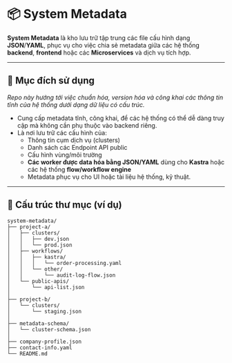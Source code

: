 # 📦 System Metadata

**System Metadata** là kho lưu trữ tập trung các file cấu hình dạng **JSON**/**YAML**, phục vụ cho việc chia sẻ metadata giữa các hệ thống **backend**, **frontend** hoặc các **Microservices** và dịch vụ tích hợp.

---

## 🧩 Mục đích sử dụng
*Repo này hướng tới việc chuẩn hóa, version hóa và công khai các thông tin tĩnh của hệ thống dưới dạng dữ liệu có cấu trúc.*

- Cung cấp metadata tĩnh, công khai, để các hệ thống có thể dễ dàng truy cập mà không cần phụ thuộc vào backend riêng.
- Là nơi lưu trữ các cấu hình của:
  - Thông tin cụm dịch vụ (clusters)
  - Danh sách các Endpoint API public
  - Cấu hình vùng/môi trường
  - **Các worker được data hóa bằng JSON/YAML** dùng cho **Kastra** hoặc các hệ thống **flow/workflow engine**
  - Metadata phục vụ cho UI hoặc tài liệu hệ thống, kỹ thuật.

---

## 📁 Cấu trúc thư mục (ví dụ)

```plaintext
system-metadata/
├── project-a/
│   ├── clusters/
│   │   ├── dev.json
│   │   └── prod.json
│   ├── workflows/
│   │   ├── kastra/
│   │   │   └── order-processing.yaml
│   │   └── other/
│   │       └── audit-log-flow.json
│   └── public-apis/
│       └── api-list.json
│
├── project-b/
│   └── clusters/
│       └── staging.json
│
├── metadata-schema/
│   └── cluster-schema.json
│
├── company-profile.json
├── contact-info.yaml
└── README.md
```
